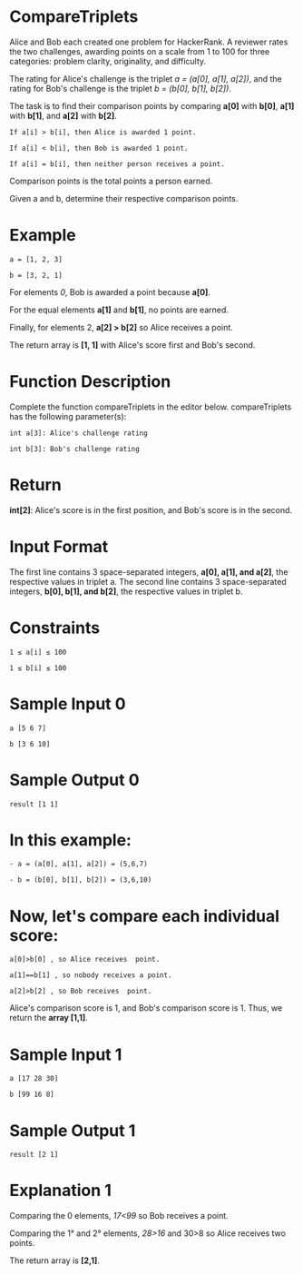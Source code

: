 # CompareTriplets

Alice and Bob each created one problem for HackerRank. A reviewer rates the two challenges, awarding points on a scale from 1 to 100 for three categories: problem clarity, originality, and difficulty.

The rating for Alice's challenge is the triplet *a = (a[0], a[1], a[2])*, and the rating for Bob's challenge is the triplet *b = (b[0], b[1], b[2])*.

The task is to find their comparison points by comparing **a[0]** with **b[0]**, **a[1]** with **b[1]**, and **a[2]** with **b[2]**.

    If a[i] > b[i], then Alice is awarded 1 point.

    If a[i] < b[i], then Bob is awarded 1 point.

    If a[i] = b[i], then neither person receives a point.

Comparison points is the total points a person earned.

Given a and b, determine their respective comparison points.


# Example

    a = [1, 2, 3]

    b = [3, 2, 1]


For elements *0*, Bob is awarded a point because **a[0]**.

For the equal elements **a[1]** and **b[1]**, no points are earned.

Finally, for elements 2, **a[2] > b[2]** so Alice receives a point.

The return array is **[1, 1]** with Alice's score first and Bob's second.


# Function Description

Complete the function compareTriplets in the editor below.
compareTriplets has the following parameter(s):

    int a[3]: Alice's challenge rating

    int b[3]: Bob's challenge rating


# Return

**int[2]**: Alice's score is in the first position, and Bob's score is in the second.


# Input Format

The first line contains 3 space-separated integers, **a[0], a[1], and a[2]**, the respective values in triplet a.
The second line contains 3 space-separated integers, **b[0], b[1], and b[2]**, the respective values in triplet b.

# Constraints

    1 ≤ a[i] ≤ 100

    1 ≤ b[i] ≤ 100


# Sample Input 0

    a [5 6 7]

    b [3 6 10]


# Sample Output 0

    result [1 1]


# In this example:

    - a = (a[0], a[1], a[2]) = (5,6,7)

    - b = (b[0], b[1], b[2]) = (3,6,10)


# Now, let's compare each individual score:

    a[0]>b[0] , so Alice receives  point.

    a[1]==b[1] , so nobody receives a point.

    a[2]>b[2] , so Bob receives  point.

Alice's comparison score is 1, and Bob's comparison score is 1. Thus, we return the **array [1,1]**.


# Sample Input 1

    a [17 28 30]

    b [99 16 8]


# Sample Output 1

    result [2 1]


# Explanation 1

Comparing the 0 elements, *17<99* so Bob receives a point.

Comparing the 1° and 2° elements, *28>16* and 30>8 so Alice receives two points.

The return array is **[2,1]**.